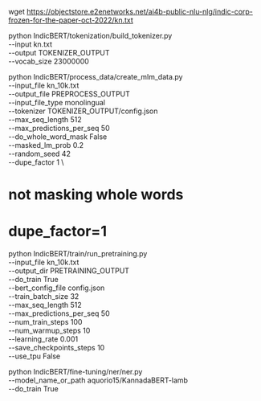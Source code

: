 wget https://objectstore.e2enetworks.net/ai4b-public-nlu-nlg/indic-corp-frozen-for-the-paper-oct-2022/kn.txt

python IndicBERT/tokenization/build_tokenizer.py \
    --input kn.txt \
    --output TOKENIZER_OUTPUT \
    --vocab_size 23000000

python IndicBERT/process_data/create_mlm_data.py \
    --input_file kn_10k.txt \
    --output_file PREPROCESS_OUTPUT \
    --input_file_type monolingual \
    --tokenizer TOKENIZER_OUTPUT/config.json \
    --max_seq_length 512 \
    --max_predictions_per_seq 50 \
    --do_whole_word_mask False \
    --masked_lm_prob 0.2 \
    --random_seed 42 \
    --dupe_factor 1 \
# not masking whole words
# dupe_factor=1

python IndicBERT/train/run_pretraining.py \
--input_file kn_10k.txt \
--output_dir PRETRAINING_OUTPUT \
--do_train True \
--bert_config_file config.json \
--train_batch_size 32 \
--max_seq_length 512 \
--max_predictions_per_seq 50 \
--num_train_steps 100 \
--num_warmup_steps 10 \
--learning_rate 0.001 \
--save_checkpoints_steps 10 \
--use_tpu False


python IndicBERT/fine-tuning/ner/ner.py \
    --model_name_or_path aquorio15/KannadaBERT-lamb \
    --do_train True